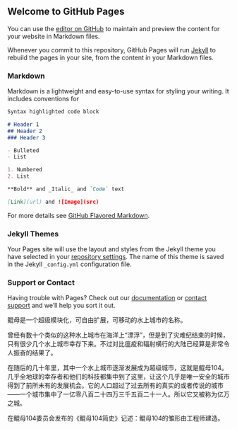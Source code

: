 ## Welcome to GitHub Pages

You can use the [editor on GitHub](https://github.com/amantoolo/forwhat/edit/master/README.md) to maintain and preview the content for your website in Markdown files.

Whenever you commit to this repository, GitHub Pages will run [Jekyll](https://jekyllrb.com/) to rebuild the pages in your site, from the content in your Markdown files.

### Markdown

Markdown is a lightweight and easy-to-use syntax for styling your writing. It includes conventions for

```markdown
Syntax highlighted code block

# Header 1
## Header 2
### Header 3

- Bulleted
- List

1. Numbered
2. List

**Bold** and _Italic_ and `Code` text

[Link](url) and ![Image](src)
```

For more details see [GitHub Flavored Markdown](https://guides.github.com/features/mastering-markdown/).

### Jekyll Themes

Your Pages site will use the layout and styles from the Jekyll theme you have selected in your [repository settings](https://github.com/amantoolo/forwhat/settings). The name of this theme is saved in the Jekyll `_config.yml` configuration file.

### Support or Contact

Having trouble with Pages? Check out our [documentation](https://help.github.com/categories/github-pages-basics/) or [contact support](https://github.com/contact) and we’ll help you sort it out.


鲲母是一个超级模块化，可自由扩展，可移动的水上城市的名称。

曾经有数十个类似的这种水上城市在海洋上“漂浮”，但是到了灾难纪结束的时候，只有很少几个水上城市幸存下来。不过对比瘟疫和辐射横行的大陆已经算是非常令人振奋的结果了。

在随后的几十年里，其中一个水上城市逐渐发展成为超级城市，这就是鲲母104。几乎全地球的幸存者和他们的科技都集中到了这里，让这个几乎是唯一安全的城市得到了前所未有的发展机会。它的人口超过了过去所有的真实的或者传说的城市——一个城市集中了一亿零八百二十四万三千五百二十一人。所以它又被称为亿万之城。

在鲲母104委员会发布的《鲲母104简史》记述：鲲母104的雏形由工程师建造。

